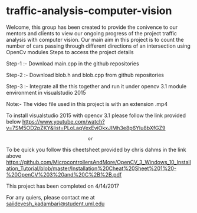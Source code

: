 # traffic-analysis-computer-vision
Welcome, this group has been created to provide the conivence to our mentors and clients to view our ongoing progress of the project traffic analysis with computer vision. Our main aim in this project is to count the number of cars passing through different directions of an intersection using OpenCv modules
Steps to access the project details

Step-1 :- Download main.cpp in the github repositories

Step-2 :- Download blob.h and blob.cpp from github repositories

Step-3 :- Integrate all the this together and run it under opencv 3.1 module environment in visualstudio 2015

Note:- The video file used in this project is with an extension .mp4

To install visualstudio 2015 with opencv 3.1 please follow the link provided below
https://www.youtube.com/watch?v=7SM5OD2pZKY&list=PLoLaqVexEviOkxJIMh3e8p6Ylu8bXfGZ9

                                   or
                                   
To be quick you follow this cheetsheet provided by chris dahms in the link above
https://github.com/MicrocontrollersAndMore/OpenCV_3_Windows_10_Installation_Tutorial/blob/master/Installation%20Cheat%20Sheet%201%20-%20OpenCV%203%20and%20C%2B%2B.pdf

This project has been completed on 4/14/2017 
 
For any quiers, please contact me at saiidevesh_kadambari@student.uml.edu
